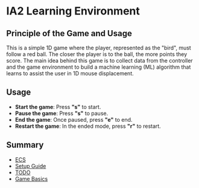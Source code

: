 # IA2 Learning Environment

## Principle of the Game and Usage

This is a simple 1D game where the player, represented as the "bird", must follow a red ball. The closer the player is to the ball, the more points they score. The main idea behind this game is to collect data from the controller and the game environment to build a machine learning (ML) algorithm that learns to assist the user in 1D mouse displacement.

## Usage

- **Start the game**: Press **"s"** to start.
- **Pause the game**: Press **"s"** to pause.
- **End the game**: Once paused, press **"e"** to end.
- **Restart the game**: In the ended mode, press **"r"** to restart.

## Summary

- [ECS](./doc/ECS.md)
- [Setup Guide](./doc/setup.md)
- [TODO](./doc/TO_DO.md)
- [Game Basics](./doc/docs_1D.md)
